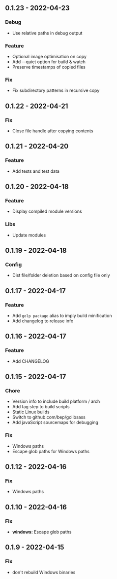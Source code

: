 ## 0.1.23 - 2022-04-23

### Debug
- Use relative paths in debug output

### Feature
- Optional image optimisation on copy
- Add --quiet option for build & watch
- Preserve timestamps of copied files

### Fix
- Fix subdirectory patterns in recursive copy


## 0.1.22 - 2022-04-21

### Fix
- Close file handle after copying contents


## 0.1.21 - 2022-04-20

### Feature
- Add tests and test data


## 0.1.20 - 2022-04-18

### Feature
- Display compiled module versions

### Libs
- Update modules


## 0.1.19 - 2022-04-18

### Config
- Dist file/folder deletion based on config file only


## 0.1.17 - 2022-04-17

### Feature
- Add `golp package` alias to imply build minification
- Add changelog to release info


## 0.1.16 - 2022-04-17

### Feature
- Add CHANGELOG


## 0.1.15 - 2022-04-17

### Chore
- Version info to include build platform / arch
- Add tag step to build scripts
- Static Linux builds
- Switch to github.com/bep/golibsass
- Add javaScript sourcemaps for debugging

### Fix
- Windows paths
- Escape glob paths for Windows paths


## 0.1.12 - 2022-04-16

### Fix
- Windows paths


## 0.1.10 - 2022-04-16

### Fix
- **windows:** Escape glob paths


## 0.1.9 - 2022-04-15

### Fix
- don't rebuild Windows binaries


